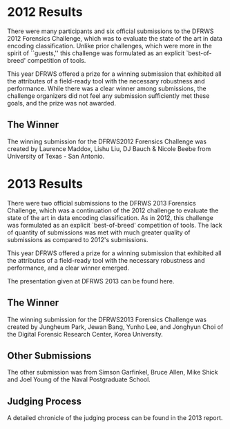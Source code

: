 # 2012 Results

There were many participants and six official submissions to the DFRWS 2012 Forensics Challenge, which was to evaluate the state of the art in data encoding classification. Unlike prior challenges, which were more in the spirit of ``guests,'' this challenge was formulated as an explicit `best-of-breed' competition of tools.

This year DFRWS offered a prize for a winning submission that exhibited all the attributes of a field-ready tool with the necessary robustness and performance. While there was a clear winner among submissions, the challenge organizers did not feel any submission sufficiently met these goals, and the prize was not awarded.

## The Winner
The winning submission for the DFRWS2012 Forensics Challenge was created by Laurence Maddox, Lishu Liu, DJ Bauch & Nicole Beebe from University of Texas - San Antonio.

# 2013 Results
There were two official submissions to the DFRWS 2013 Forensics Challenge, which was a continuation of the 2012 challenge to evaluate the state of the art in data encoding classification. As in 2012, this challenge was formulated as an explicit `best-of-breed' competition of tools. The lack of quantity of submissions was met with much greater quality of submissions as compared to 2012's submissions.

This year DFRWS offered a prize for a winning submission that exhibited all the attributes of a field-ready tool with the necessary robustness and performance, and a clear winner emerged.

The presentation given at DFRWS 2013 can be found here.

## The Winner
The winning submission for the DFRWS2013 Forensics Challenge was created by Jungheum Park, Jewan Bang, Yunho Lee, and Jonghyun Choi of the Digital Forensic Research Center, Korea University.

## Other Submissions
The other submission was from Simson Garfinkel, Bruce Allen, Mike Shick and Joel Young of the Naval Postgraduate School.

## Judging Process
A detailed chronicle of the judging process can be found in the 2013 report.

